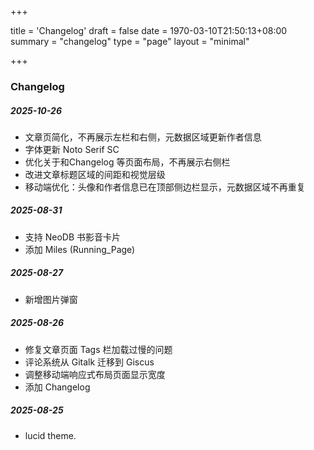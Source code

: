 +++

title = 'Changelog'
draft = false
date = 1970-03-10T21:50:13+08:00
summary = "changelog"
type = "page"
layout = "minimal"

+++

### Changelog

##### 2025-10-26

- 文章页简化，不再展示左栏和右侧，元数据区域更新作者信息
- 字体更新 Noto Serif SC 
- 优化关于和Changelog 等页面布局，不再展示右侧栏
- 改进文章标题区域的间距和视觉层级
- 移动端优化：头像和作者信息已在顶部侧边栏显示，元数据区域不再重复

##### 2025-08-31

- 支持 NeoDB 书影音卡片
- 添加 Miles (Running_Page) 

##### 2025-08-27

- 新增图片弹窗

##### 2025-08-26

- 修复文章页面 Tags 栏加载过慢的问题
- 评论系统从 Gitalk 迁移到 Giscus
- 调整移动端响应式布局页面显示宽度
- 添加 Changelog

##### 2025-08-25

- lucid theme.